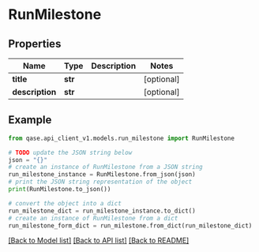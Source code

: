 # RunMilestone


## Properties

Name | Type | Description | Notes
------------ | ------------- | ------------- | -------------
**title** | **str** |  | [optional] 
**description** | **str** |  | [optional] 

## Example

```python
from qase.api_client_v1.models.run_milestone import RunMilestone

# TODO update the JSON string below
json = "{}"
# create an instance of RunMilestone from a JSON string
run_milestone_instance = RunMilestone.from_json(json)
# print the JSON string representation of the object
print(RunMilestone.to_json())

# convert the object into a dict
run_milestone_dict = run_milestone_instance.to_dict()
# create an instance of RunMilestone from a dict
run_milestone_form_dict = run_milestone.from_dict(run_milestone_dict)
```
[[Back to Model list]](../README.md#documentation-for-models) [[Back to API list]](../README.md#documentation-for-api-endpoints) [[Back to README]](../README.md)


